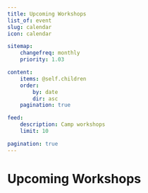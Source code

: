 ```yaml
---
title: Upcoming Workshops
list_of: event
slug: calendar
icon: calendar

sitemap:
    changefreq: monthly
    priority: 1.03

content:
    items: @self.children
    order:
        by: date
        dir: asc
    pagination: true

feed:
    description: Camp workshops
    limit: 10

pagination: true
---
```

# Upcoming Workshops